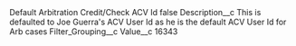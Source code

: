 <?xml version="1.0" encoding="UTF-8"?>
<CustomMetadata xmlns="http://soap.sforce.com/2006/04/metadata" xmlns:xsi="http://www.w3.org/2001/XMLSchema-instance" xmlns:xsd="http://www.w3.org/2001/XMLSchema">
    <label>Default Arbitration Credit/Check ACV Id</label>
    <protected>false</protected>
    <values>
        <field>Description__c</field>
        <value xsi:type="xsd:string">This is defaulted to Joe Guerra&apos;s ACV User Id as he is the default ACV User Id for Arb cases</value>
    </values>
    <values>
        <field>Filter_Grouping__c</field>
        <value xsi:nil="true"/>
    </values>
    <values>
        <field>Value__c</field>
        <value xsi:type="xsd:string">16343</value>
    </values>
</CustomMetadata>
